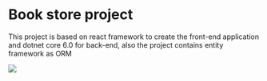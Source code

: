 # Book store project

This project is based on react framework to create the front-end application and dotnet core 6.0 for back-end,
also the project contains entity framework as ORM

![](https://github.com/andersonsimioni/book-store/blob/master/2022-12-29-15-55-58.gif)